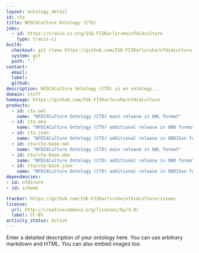 ```yaml
---
layout: ontology_detail
id: cto
title: NFDI4Culture Ontology (CTO)
jobs:
  - id: https://travis-ci.org/ISE-FIZKarlsruhe/nfdi4culture
    type: travis-ci
build:
  checkout: git clone https://github.com/ISE-FIZKarlsruhe/nfdi4culture.git
  system: git
  path: "."
contact:
  email: 
  label: 
  github: 
description: NFDI4Culture Ontology (CTO) is an ontology...
domain: stuff
homepage: https://github.com/ISE-FIZKarlsruhe/nfdi4culture
products:
  - id: cto.owl
    name: "NFDI4Culture Ontology (CTO) main release in OWL format"
  - id: cto.obo
    name: "NFDI4Culture Ontology (CTO) additional release in OBO format"
  - id: cto.json
    name: "NFDI4Culture Ontology (CTO) additional release in OBOJSon format"
  - id: cto/cto-base.owl
    name: "NFDI4Culture Ontology (CTO) main release in OWL format"
  - id: cto/cto-base.obo
    name: "NFDI4Culture Ontology (CTO) additional release in OBO format"
  - id: cto/cto-base.json
    name: "NFDI4Culture Ontology (CTO) additional release in OBOJSon format"
dependencies:
- id: nfdicore
- id: schema

tracker: https://github.com/ISE-FIZKarlsruhe/nfdi4culture/issues
license:
  url: http://creativecommons.org/licenses/by/3.0/
  label: CC-BY
activity_status: active
---
```


Enter a detailed description of your ontology here. You can use arbitrary markdown and HTML.
You can also embed images too.

